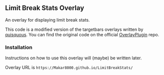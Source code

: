 ## Limit Break Stats Overlay

An overlay for displaying limit break stats.

This code is a modified version of the targetbars overlays written by [quisquous](https://github.com/quisquous). You can find the original code on the official [OverlayPlugin](https://github.com/ngld/OverlayPlugin) repo. 

### Installation

Instructions on how to use this overlay will (maybe) be written later.

Overlay URL is `https://Makar8000.github.io/LimitBreakStats/`
